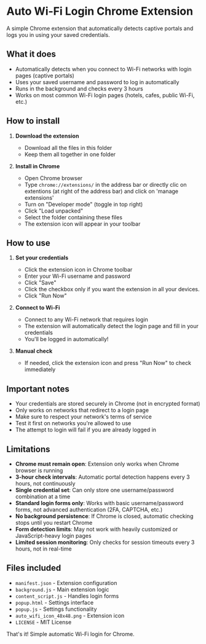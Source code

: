 # Auto Wi-Fi Login Chrome Extension

A simple Chrome extension that automatically detects captive portals and logs you in using your saved credentials.

## What it does
- Automatically detects when you connect to Wi-Fi networks with login pages (captive portals)
- Uses your saved username and password to log in automatically
- Runs in the background and checks every 3 hours
- Works on most common Wi-Fi login pages (hotels, cafes, public Wi-Fi, etc.)

## How to install

1. **Download the extension**
   - Download all the files in this folder
   - Keep them all together in one folder

2. **Install in Chrome**
   - Open Chrome browser
   - Type `chrome://extensions/` in the address bar or directly clic on extentions (at right of the address bar) and click on 'manage extensions'
   - Turn on "Developer mode" (toggle in top right)
   - Click "Load unpacked"
   - Select the folder containing these files
   - The extension icon will appear in your toolbar

## How to use

1. **Set your credentials**
   - Click the extension icon in Chrome toolbar
   - Enter your Wi-Fi username and password
   - Click "Save"
   - Click the checkbox only if you want the extension in all your devices.
   - Click "Run Now"

2. **Connect to Wi-Fi**
   - Connect to any Wi-Fi network that requires login
   - The extension will automatically detect the login page and fill in your credentials
   - You'll be logged in automatically!

3. **Manual check**
   - If needed, click the extension icon and press "Run Now" to check immediately

## Important notes
- Your credentials are stored securely in Chrome (not in encrypted format)
- Only works on networks that redirect to a login page
- Make sure to respect your network's terms of service
- Test it first on networks you're allowed to use
- The attempt to login will fail if you are already logged in

## Limitations
- **Chrome must remain open**: Extension only works when Chrome browser is running
- **3-hour check intervals**: Automatic portal detection happens every 3 hours, not continuously
- **Single credential set**: Can only store one username/password combination at a time
- **Standard login forms only**: Works with basic username/password forms, not advanced authentication (2FA, CAPTCHA, etc.)
- **No background persistence**: If Chrome is closed, automatic checking stops until you restart Chrome
- **Form detection limits**: May not work with heavily customized or JavaScript-heavy login pages
- **Limited session monitoring**: Only checks for session timeouts every 3 hours, not in real-time

## Files included
- `manifest.json` - Extension configuration
- `background.js` - Main extension logic
- `content_script.js` - Handles login forms
- `popup.html` - Settings interface
- `popup.js` - Settings functionality
- `auto_wifi_icon_48x48.png` - Extension icon
- `LICENSE` - MIT License

That's it! Simple automatic Wi-Fi login for Chrome.
